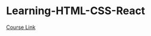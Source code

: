 # Learning-HTML-CSS-React

[Course Link](https://www.udemy.com/course/html-css-react-certification-course-for-beginners/)
